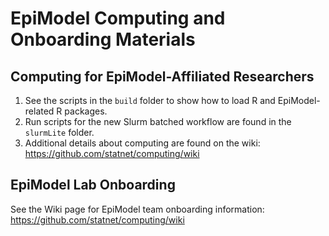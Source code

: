 # EpiModel Computing and Onboarding Materials

## Computing for EpiModel-Affiliated Researchers

1. See the scripts in the `build` folder to show how to load R and EpiModel-related R packages.
2. Run scripts for the new Slurm batched workflow are found in the `slurmLite` folder. 
3. Additional details about computing are found on the wiki: https://github.com/statnet/computing/wiki

## EpiModel Lab Onboarding

See the Wiki page for EpiModel team onboarding information: https://github.com/statnet/computing/wiki
